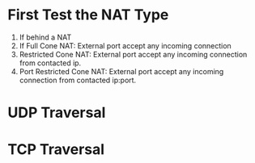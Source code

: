 # First Test the NAT Type
1. If behind a NAT
2. If Full Cone NAT: External port accept any incoming connection
3. Restricted Cone NAT: External port accept any incoming connection from contacted ip.
4. Port Restricted Cone NAT: External port accept any incoming connection from contacted ip:port.
# UDP Traversal
# TCP Traversal
